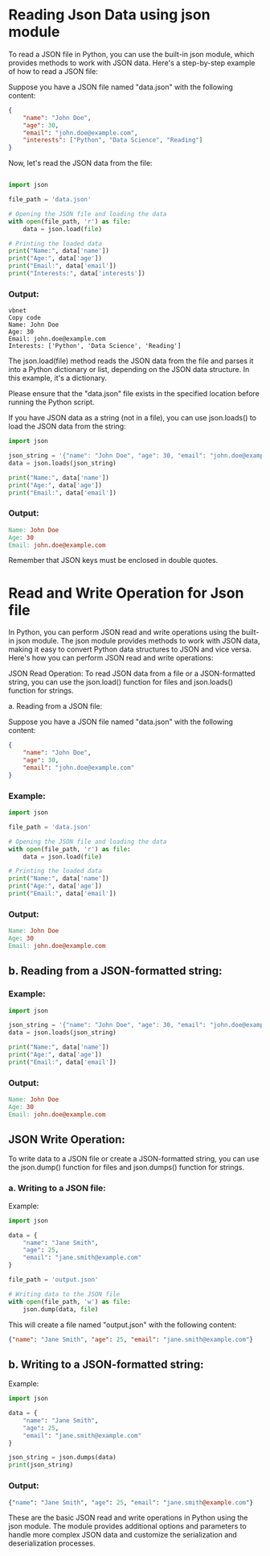 # Reading Json Data using json module
To read a JSON file in Python, you can use the built-in json module, which provides methods to work with JSON data. Here's a step-by-step example of how to read a JSON file:

Suppose you have a JSON file named "data.json" with the following content:
```json
{
    "name": "John Doe",
    "age": 30,
    "email": "john.doe@example.com",
    "interests": ["Python", "Data Science", "Reading"]
}
```
Now, let's read the JSON data from the file:
```python

import json

file_path = 'data.json'

# Opening the JSON file and loading the data
with open(file_path, 'r') as file:
    data = json.load(file)

# Printing the loaded data
print("Name:", data['name'])
print("Age:", data['age'])
print("Email:", data['email'])
print("Interests:", data['interests'])
```

### Output:
```
vbnet
Copy code
Name: John Doe
Age: 30
Email: john.doe@example.com
Interests: ['Python', 'Data Science', 'Reading']
```

The json.load(file) method reads the JSON data from the file and parses it into a Python dictionary or list, depending on the JSON data structure. In this example, it's a dictionary.

Please ensure that the "data.json" file exists in the specified location before running the Python script.

If you have JSON data as a string (not in a file), you can use json.loads() to load the JSON data from the string:

```python
import json

json_string = '{"name": "John Doe", "age": 30, "email": "john.doe@example.com"}'
data = json.loads(json_string)

print("Name:", data['name'])
print("Age:", data['age'])
print("Email:", data['email'])
```

### Output:

```makefile
Name: John Doe
Age: 30
Email: john.doe@example.com
```

Remember that JSON keys must be enclosed in double quotes.

# Read and Write Operation for Json file
In Python, you can perform JSON read and write operations using the built-in json module. The json module provides methods to work with JSON data, making it easy to convert Python data structures to JSON and vice versa. Here's how you can perform JSON read and write operations:

JSON Read Operation:
To read JSON data from a file or a JSON-formatted string, you can use the json.load() function for files and json.loads() function for strings.

a. Reading from a JSON file:

Suppose you have a JSON file named "data.json" with the following content:

```json
{
    "name": "John Doe",
    "age": 30,
    "email": "john.doe@example.com"
}
```

### Example:

```python
import json

file_path = 'data.json'

# Opening the JSON file and loading the data
with open(file_path, 'r') as file:
    data = json.load(file)

# Printing the loaded data
print("Name:", data['name'])
print("Age:", data['age'])
print("Email:", data['email'])
```

### Output:

```makefile
Name: John Doe
Age: 30
Email: john.doe@example.com
```

## b. Reading from a JSON-formatted string:

### Example:

```python
import json

json_string = '{"name": "John Doe", "age": 30, "email": "john.doe@example.com"}'
data = json.loads(json_string)

print("Name:", data['name'])
print("Age:", data['age'])
print("Email:", data['email'])
```

### Output:

```makefile
Name: John Doe
Age: 30
Email: john.doe@example.com
```

## JSON Write Operation:
To write data to a JSON file or create a JSON-formatted string, you can use the json.dump() function for files and json.dumps() function for strings.

### a. Writing to a JSON file:

Example:

```python
import json

data = {
    "name": "Jane Smith",
    "age": 25,
    "email": "jane.smith@example.com"
}

file_path = 'output.json'

# Writing data to the JSON file
with open(file_path, 'w') as file:
    json.dump(data, file)
```
This will create a file named "output.json" with the following content:

```json
{"name": "Jane Smith", "age": 25, "email": "jane.smith@example.com"}
```

## b. Writing to a JSON-formatted string:

Example:

```python
import json

data = {
    "name": "Jane Smith",
    "age": 25,
    "email": "jane.smith@example.com"
}

json_string = json.dumps(data)
print(json_string)
```

### Output:

```perl
{"name": "Jane Smith", "age": 25, "email": "jane.smith@example.com"}
```

These are the basic JSON read and write operations in Python using the json module. The module provides additional options and parameters to handle more complex JSON data and customize the serialization and deserialization processes.
